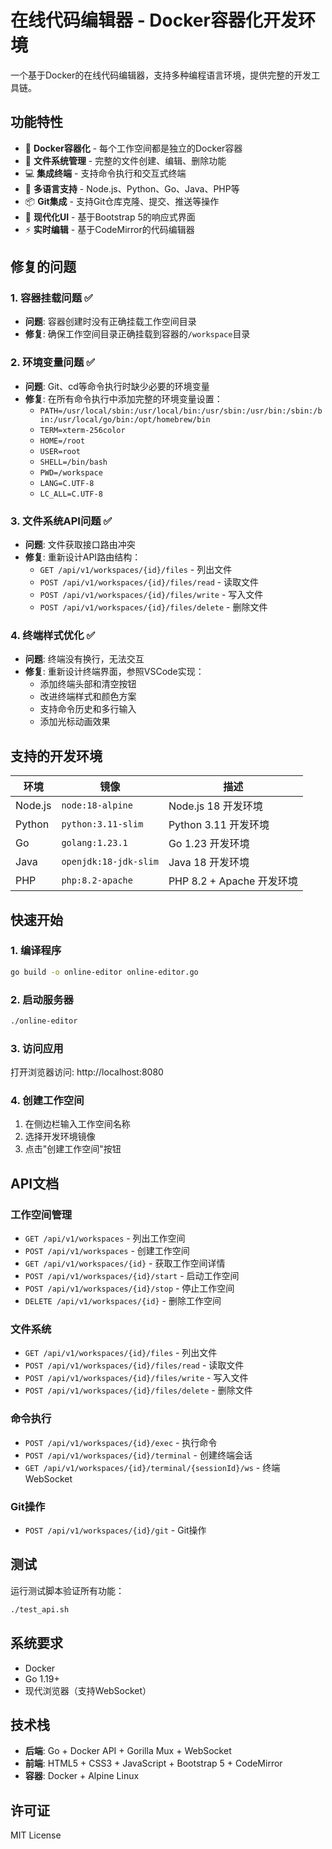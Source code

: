 # 在线代码编辑器 - Docker容器化开发环境

一个基于Docker的在线代码编辑器，支持多种编程语言环境，提供完整的开发工具链。

## 功能特性

- 🐳 **Docker容器化** - 每个工作空间都是独立的Docker容器
- 📁 **文件系统管理** - 完整的文件创建、编辑、删除功能
- 💻 **集成终端** - 支持命令执行和交互式终端
- 🔧 **多语言支持** - Node.js、Python、Go、Java、PHP等
- 📦 **Git集成** - 支持Git仓库克隆、提交、推送等操作
- 🎨 **现代化UI** - 基于Bootstrap 5的响应式界面
- ⚡ **实时编辑** - 基于CodeMirror的代码编辑器

## 修复的问题

### 1. 容器挂载问题 ✅
- **问题**: 容器创建时没有正确挂载工作空间目录
- **修复**: 确保工作空间目录正确挂载到容器的`/workspace`目录

### 2. 环境变量问题 ✅
- **问题**: Git、cd等命令执行时缺少必要的环境变量
- **修复**: 在所有命令执行中添加完整的环境变量设置：
  - `PATH=/usr/local/sbin:/usr/local/bin:/usr/sbin:/usr/bin:/sbin:/bin:/usr/local/go/bin:/opt/homebrew/bin`
  - `TERM=xterm-256color`
  - `HOME=/root`
  - `USER=root`
  - `SHELL=/bin/bash`
  - `PWD=/workspace`
  - `LANG=C.UTF-8`
  - `LC_ALL=C.UTF-8`

### 3. 文件系统API问题 ✅
- **问题**: 文件获取接口路由冲突
- **修复**: 重新设计API路由结构：
  - `GET /api/v1/workspaces/{id}/files` - 列出文件
  - `POST /api/v1/workspaces/{id}/files/read` - 读取文件
  - `POST /api/v1/workspaces/{id}/files/write` - 写入文件
  - `POST /api/v1/workspaces/{id}/files/delete` - 删除文件

### 4. 终端样式优化 ✅
- **问题**: 终端没有换行，无法交互
- **修复**: 重新设计终端界面，参照VSCode实现：
  - 添加终端头部和清空按钮
  - 改进终端样式和颜色方案
  - 支持命令历史和多行输入
  - 添加光标动画效果

## 支持的开发环境

| 环境 | 镜像 | 描述 |
|------|------|------|
| Node.js | `node:18-alpine` | Node.js 18 开发环境 |
| Python | `python:3.11-slim` | Python 3.11 开发环境 |
| Go | `golang:1.23.1` | Go 1.23 开发环境 |
| Java | `openjdk:18-jdk-slim` | Java 18 开发环境 |
| PHP | `php:8.2-apache` | PHP 8.2 + Apache 开发环境 |

## 快速开始

### 1. 编译程序
```bash
go build -o online-editor online-editor.go
```

### 2. 启动服务器
```bash
./online-editor
```

### 3. 访问应用
打开浏览器访问: http://localhost:8080

### 4. 创建工作空间
1. 在侧边栏输入工作空间名称
2. 选择开发环境镜像
3. 点击"创建工作空间"按钮

## API文档

### 工作空间管理
- `GET /api/v1/workspaces` - 列出工作空间
- `POST /api/v1/workspaces` - 创建工作空间
- `GET /api/v1/workspaces/{id}` - 获取工作空间详情
- `POST /api/v1/workspaces/{id}/start` - 启动工作空间
- `POST /api/v1/workspaces/{id}/stop` - 停止工作空间
- `DELETE /api/v1/workspaces/{id}` - 删除工作空间

### 文件系统
- `GET /api/v1/workspaces/{id}/files` - 列出文件
- `POST /api/v1/workspaces/{id}/files/read` - 读取文件
- `POST /api/v1/workspaces/{id}/files/write` - 写入文件
- `POST /api/v1/workspaces/{id}/files/delete` - 删除文件

### 命令执行
- `POST /api/v1/workspaces/{id}/exec` - 执行命令
- `POST /api/v1/workspaces/{id}/terminal` - 创建终端会话
- `GET /api/v1/workspaces/{id}/terminal/{sessionId}/ws` - 终端WebSocket

### Git操作
- `POST /api/v1/workspaces/{id}/git` - Git操作

## 测试

运行测试脚本验证所有功能：
```bash
./test_api.sh
```

## 系统要求

- Docker
- Go 1.19+
- 现代浏览器（支持WebSocket）

## 技术栈

- **后端**: Go + Docker API + Gorilla Mux + WebSocket
- **前端**: HTML5 + CSS3 + JavaScript + Bootstrap 5 + CodeMirror
- **容器**: Docker + Alpine Linux

## 许可证

MIT License 